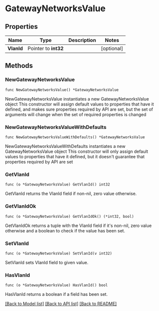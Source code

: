 # GatewayNetworksValue

## Properties

Name | Type | Description | Notes
------------ | ------------- | ------------- | -------------
**VlanId** | Pointer to **int32** |  | [optional] 

## Methods

### NewGatewayNetworksValue

`func NewGatewayNetworksValue() *GatewayNetworksValue`

NewGatewayNetworksValue instantiates a new GatewayNetworksValue object
This constructor will assign default values to properties that have it defined,
and makes sure properties required by API are set, but the set of arguments
will change when the set of required properties is changed

### NewGatewayNetworksValueWithDefaults

`func NewGatewayNetworksValueWithDefaults() *GatewayNetworksValue`

NewGatewayNetworksValueWithDefaults instantiates a new GatewayNetworksValue object
This constructor will only assign default values to properties that have it defined,
but it doesn't guarantee that properties required by API are set

### GetVlanId

`func (o *GatewayNetworksValue) GetVlanId() int32`

GetVlanId returns the VlanId field if non-nil, zero value otherwise.

### GetVlanIdOk

`func (o *GatewayNetworksValue) GetVlanIdOk() (*int32, bool)`

GetVlanIdOk returns a tuple with the VlanId field if it's non-nil, zero value otherwise
and a boolean to check if the value has been set.

### SetVlanId

`func (o *GatewayNetworksValue) SetVlanId(v int32)`

SetVlanId sets VlanId field to given value.

### HasVlanId

`func (o *GatewayNetworksValue) HasVlanId() bool`

HasVlanId returns a boolean if a field has been set.


[[Back to Model list]](../README.md#documentation-for-models) [[Back to API list]](../README.md#documentation-for-api-endpoints) [[Back to README]](../README.md)


